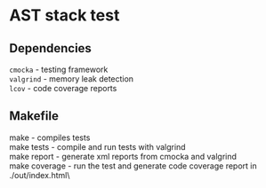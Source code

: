 # AST stack test

## Dependencies
`cmocka` - testing framework\
`valgrind` - memory leak detection\
`lcov` - code coverage reports

## Makefile
make - compiles tests\
make tests - compile and run tests with valgrind\
make report - generate xml reports from cmocka and valgrind\
make coverage - run the test and generate code coverage report in ./out/index.html\
